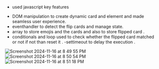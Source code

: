 * used javascript key features
- DOM manipulation to create dynamic card and element and made seamless user experience.
- eventhandler to detect the flip cards and manage state.
- array to store emojis and the cards and also to store flipped card .
- conditionals and loop used to check whether the flipped card matched  or not if not than reset it .
-settimeout to delay the execution .


![Screenshot 2024-11-16 at 8 49 55 PM](https://github.com/user-attachments/assets/e2564674-7c02-4598-a274-4de542bccaab)
![Screenshot 2024-11-16 at 8 50 54 PM](https://github.com/user-attachments/assets/cc9eb1e4-50f7-497b-972b-8660016d957b)
![Screenshot 2024-11-16 at 8 51 18 PM](https://github.com/user-attachments/assets/5299436a-061a-426a-9c05-bf5228b681e1)
